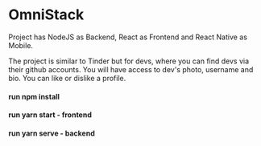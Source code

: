 # OmniStack
Project has NodeJS as Backend, React as Frontend and React Native as Mobile.

The project is similar to Tinder but for devs, where you can find devs via their github accounts.
You will have access to dev's photo, username and bio. You can like or dislike a profile.
 
#### run npm install
 
#### run yarn start - frontend
 
#### run yarn serve - backend
